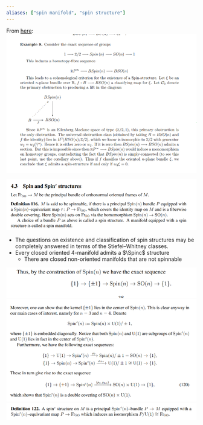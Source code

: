 ```yaml
---
aliases: ["spin manifold", "spin structure"]
---
```


From [here](http://math.mit.edu/~mbehrens/18.906spring10/prin.pdf):
![](attachments/Pasted%20image%2020210612233405.png)

![](attachments/Pasted%20image%2020210613130400.png)

- The questions on existence and classification of spin structures may be completely answered in terms of the Stiefel–Whitney classes. 
- Every closed oriented 4-manifold admits a $\Spinc$ structure
	- There are closed non-oriented manifolds that are not spinnable

![](attachments/Pasted%20image%2020210613130528.png)
![](attachments/Pasted%20image%2020210613130534.png)
![](attachments/Pasted%20image%2020210613130544.png)